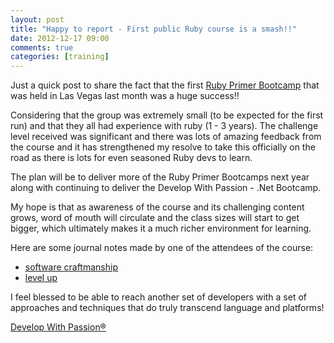 ```yaml
---
layout: post
title: "Happy to report - First public Ruby course is a smash!!"
date: 2012-12-17 09:00
comments: true
categories: [training]
---
```

Just a quick post to share the fact that the first [Ruby Primer Bootcamp](http://developwithpassion.com/training/ruby/primer_bootcamp) that was held in Las Vegas last month was a huge success!!

Considering that the group was extremely small (to be expected for the first run) and that they all had experience with ruby (1 - 3 years). The challenge level received was significant and there was lots of amazing feedback from the course and it has strengthened my resolve to take this officially on the road as there is lots for even seasoned Ruby devs to learn.

The plan will be to deliver more of the Ruby Primer Bootcamps next year along with continuing to deliver the Develop With Passion - .Net Bootcamp.

My hope is that as awareness of the course and its challenging content grows, word of mouth will circulate and the class sizes will start to get bigger, which ultimately makes it a much richer environment for learning.

Here are some journal notes made by one of the attendees of the course:

* [software craftmanship](http://mokhan.ca/journal/2012/12/09/software-craftsmanship.html)
* [level up](http://mokhan.ca/journal/2012/12/13/level-up.html)

I feel blessed to be able to reach another set of developers with a set of approaches and techniques that do truly transcend language and platforms!

[Develop With Passion®](http://www.developwithpassion.com)
